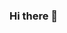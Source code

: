 ### Hi there 👋

<!--
**DTMinh2326/DTMinh2326** is a ✨ _special_ ✨ repository because its `README.md` (this file) appears on your GitHub profile.

Here are some ideas to get you started:

- 🔭 I’m currently working on ...
- 🌱 I’m currently learning cpp
- 👯 I’m looking to collaborate on ...
- 🤔 I’m looking for help with competitive programming
- 💬 Ask me about ...
- 📫 How to reach me: ...
- 😄 Pronouns: ...
- ⚡ Fun fact: ...
-->
